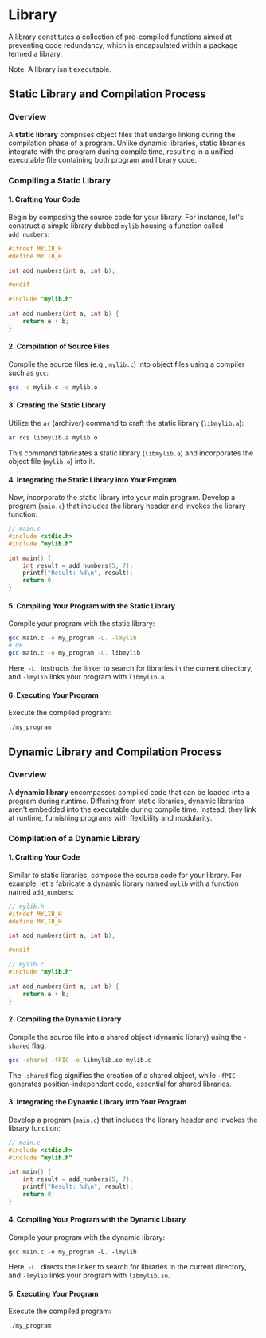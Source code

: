 # Library

A library constitutes a collection of pre-compiled functions aimed at preventing code redundancy, which is encapsulated within a package termed a library.

Note: A library isn't executable.

## Static Library and Compilation Process

### Overview

A **static library** comprises object files that undergo linking during the compilation phase of a program. Unlike dynamic libraries, static libraries integrate with the program during compile time, resulting in a unified executable file containing both program and library code.

### Compiling a Static Library

#### 1. Crafting Your Code

Begin by composing the source code for your library. For instance, let's construct a simple library dubbed `mylib` housing a function called `add_numbers`:

```c
#ifndef MYLIB_H
#define MYLIB_H

int add_numbers(int a, int b);

#endif
```

```c
#include "mylib.h"

int add_numbers(int a, int b) {
    return a + b;
}
```

#### 2. Compilation of Source Files

Compile the source files (e.g., `mylib.c`) into object files using a compiler such as `gcc`:

```bash
gcc -c mylib.c -o mylib.o
```

#### 3. Creating the Static Library

Utilize the `ar` (archiver) command to craft the static library (`libmylib.a`):

```bash
ar rcs libmylib.a mylib.o
```

This command fabricates a static library (`libmylib.a`) and incorporates the object file (`mylib.o`) into it.

#### 4. Integrating the Static Library into Your Program

Now, incorporate the static library into your main program. Develop a program (`main.c`) that includes the library header and invokes the library function:

```c
// main.c
#include <stdio.h>
#include "mylib.h"

int main() {
    int result = add_numbers(5, 7);
    printf("Result: %d\n", result);
    return 0;
}
```

#### 5. Compiling Your Program with the Static Library

Compile your program with the static library:

```bash
gcc main.c -o my_program -L. -lmylib
# OR
gcc main.c -o my_program -L. libmylib
```

Here, `-L.` instructs the linker to search for libraries in the current directory, and `-lmylib` links your program with `libmylib.a`.

#### 6. Executing Your Program

Execute the compiled program:

```bash
./my_program
```

## Dynamic Library and Compilation Process

### Overview

A **dynamic library** encompasses compiled code that can be loaded into a program during runtime. Differing from static libraries, dynamic libraries aren't embedded into the executable during compile time. Instead, they link at runtime, furnishing programs with flexibility and modularity.

### Compilation of a Dynamic Library

#### 1. Crafting Your Code

Similar to static libraries, compose the source code for your library. For example, let's fabricate a dynamic library named `mylib` with a function named `add_numbers`:

```c
// mylib.h
#ifndef MYLIB_H
#define MYLIB_H

int add_numbers(int a, int b);

#endif
```

```c
// mylib.c
#include "mylib.h"

int add_numbers(int a, int b) {
    return a + b;
}
```

#### 2. Compiling the Dynamic Library

Compile the source file into a shared object (dynamic library) using the `-shared` flag:

```bash
gcc -shared -fPIC -o libmylib.so mylib.c
```

The `-shared` flag signifies the creation of a shared object, while `-fPIC` generates position-independent code, essential for shared libraries.

#### 3. Integrating the Dynamic Library into Your Program

Develop a program (`main.c`) that includes the library header and invokes the library function:

```c
// main.c
#include <stdio.h>
#include "mylib.h"

int main() {
    int result = add_numbers(5, 7);
    printf("Result: %d\n", result);
    return 0;
}
```

#### 4. Compiling Your Program with the Dynamic Library

Compile your program with the dynamic library:

```
gcc main.c -o my_program -L. -lmylib
```

Here, `-L.` directs the linker to search for libraries in the current directory, and `-lmylib` links your program with `libmylib.so`.

#### 5. Executing Your Program

Execute the compiled program:

```bash
./my_program
``` 

